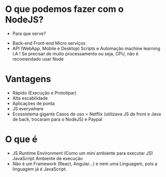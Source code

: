 # O que podemos fazer com o NodeJS?
- Para que serve?
* Back-end
    Front-end
    Micro serviços
* API (WebApp, Mobile e Desktop)
    Scripts e Automação
    machine learning
    I.A
! Se precisar de muito processamento ou seja, CPU, não é recomendado usar Node

# Vantagens
- Rápido (Execução e Prototipar)
- Alta escabilidade 
- Aplicações de ponta
- JS everywhere
- Ecossistema gigante
Casos de uso = Netflix (utilizava JS de front e Java de back, trocaram para o NodeJS) e Paypal

# O que é
- JS Runtime Environment (Como um mini ambiente para executar JS)
    JavaScript Ambiente de execução
- Não é um Framework (React, Angular...) e nem uma Linguagem, pois a linguagem já é JavaScript.